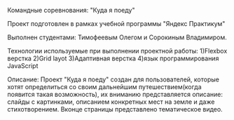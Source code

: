 Командные соревнования: "Куда я поеду"

Проект подготовлен в рамках учебной программы "Яндекс Практикум"

Выполнен студентами: Тимофеевым Олегом и Сорокиным Владимиром.

Технологии используемые при выполнении проектной работы:
1)Flexbox верстка
2)Grid layot
3)Адаптивная верстка
4)язык программирования JavaScript

Описание: Проект "Куда я поеду" создан для пользователей, которые хотят определиться со своим дальнейшим путешествием(когда появится такая возможность), их вниманию представляется описание: слайды с картинками, описанием конкретных мест на земле и даже стихотворением. Вконце страницы представлено тематическое видео.
